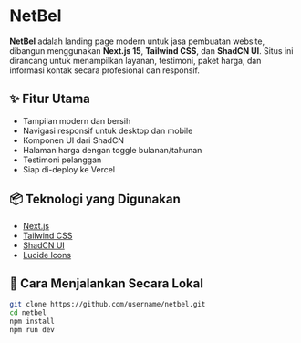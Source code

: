 # NetBel

**NetBel** adalah landing page modern untuk jasa pembuatan website, dibangun menggunakan **Next.js 15**, **Tailwind CSS**, dan **ShadCN UI**. Situs ini dirancang untuk menampilkan layanan, testimoni, paket harga, dan informasi kontak secara profesional dan responsif.

## ✨ Fitur Utama

- Tampilan modern dan bersih
- Navigasi responsif untuk desktop dan mobile
- Komponen UI dari ShadCN
- Halaman harga dengan toggle bulanan/tahunan
- Testimoni pelanggan
- Siap di-deploy ke Vercel

## 📦 Teknologi yang Digunakan

- [Next.js](https://nextjs.org/)
- [Tailwind CSS](https://tailwindcss.com/)
- [ShadCN UI](https://ui.shadcn.com/)
- [Lucide Icons](https://lucide.dev/)

## 🚀 Cara Menjalankan Secara Lokal

```bash
git clone https://github.com/username/netbel.git
cd netbel
npm install
npm run dev
```
